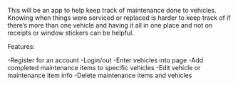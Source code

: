 This will be an app to help keep track of maintenance done to vehicles. Knowing when things were serviced or replaced is harder to keep track of if there’s more than one vehicle and having it all in one place and not on receipts or window stickers can be helpful.

Features:

-Register for an account
-Login/out
-Enter vehicles into page
-Add completed maintenance items to specific vehicles
-Edit vehicle or maintenance item info
-Delete maintenance items and vehicles

